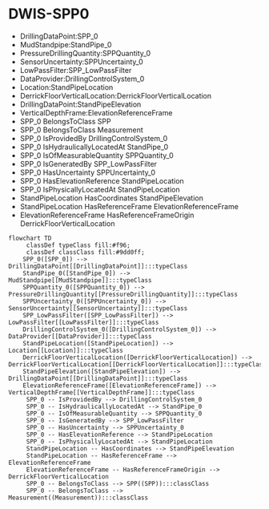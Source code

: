 # DWIS-SPP0
- DrillingDataPoint:SPP_0
- MudStandpipe:StandPipe_0
- PressureDrillingQuantity:SPPQuantity_0
- SensorUncertainty:SPPUncertainty_0
- LowPassFilter:SPP_LowPassFilter
- DataProvider:DrillingControlSystem_0
- Location:StandPipeLocation
- DerrickFloorVerticalLocation:DerrickFloorVerticalLocation
- DrillingDataPoint:StandPipeElevation
- VerticalDepthFrame:ElevationReferenceFrame
- SPP_0 BelongsToClass SPP
- SPP_0 BelongsToClass Measurement
- SPP_0 IsProvidedBy DrillingControlSystem_0
- SPP_0 IsHydraulicallyLocatedAt StandPipe_0
- SPP_0 IsOfMeasurableQuantity SPPQuantity_0
- SPP_0 IsGeneratedBy SPP_LowPassFilter
- SPP_0 HasUncertainty SPPUncertainty_0
- SPP_0 HasElevationReference StandPipeLocation
- SPP_0 IsPhysicallyLocatedAt StandPipeLocation
- StandPipeLocation HasCoordinates StandPipeElevation
- StandPipeLocation HasReferenceFrame ElevationReferenceFrame
- ElevationReferenceFrame HasReferenceFrameOrigin DerrickFloorVerticalLocation
```mermaid
flowchart TD
	 classDef typeClass fill:#f96;
	 classDef classClass fill:#9dd0ff;
	SPP_0([SPP_0]) --> DrillingDataPoint[[DrillingDataPoint]]:::typeClass
	StandPipe_0([StandPipe_0]) --> MudStandpipe[[MudStandpipe]]:::typeClass
	SPPQuantity_0([SPPQuantity_0]) --> PressureDrillingQuantity[[PressureDrillingQuantity]]:::typeClass
	SPPUncertainty_0([SPPUncertainty_0]) --> SensorUncertainty[[SensorUncertainty]]:::typeClass
	SPP_LowPassFilter([SPP_LowPassFilter]) --> LowPassFilter[[LowPassFilter]]:::typeClass
	DrillingControlSystem_0([DrillingControlSystem_0]) --> DataProvider[[DataProvider]]:::typeClass
	StandPipeLocation([StandPipeLocation]) --> Location[[Location]]:::typeClass
	DerrickFloorVerticalLocation([DerrickFloorVerticalLocation]) --> DerrickFloorVerticalLocation[[DerrickFloorVerticalLocation]]:::typeClass
	StandPipeElevation([StandPipeElevation]) --> DrillingDataPoint[[DrillingDataPoint]]:::typeClass
	ElevationReferenceFrame([ElevationReferenceFrame]) --> VerticalDepthFrame[[VerticalDepthFrame]]:::typeClass
	 SPP_0 -- IsProvidedBy --> DrillingControlSystem_0 
	 SPP_0 -- IsHydraulicallyLocatedAt --> StandPipe_0 
	 SPP_0 -- IsOfMeasurableQuantity --> SPPQuantity_0 
	 SPP_0 -- IsGeneratedBy --> SPP_LowPassFilter 
	 SPP_0 -- HasUncertainty --> SPPUncertainty_0 
	 SPP_0 -- HasElevationReference --> StandPipeLocation 
	 SPP_0 -- IsPhysicallyLocatedAt --> StandPipeLocation 
	 StandPipeLocation -- HasCoordinates --> StandPipeElevation 
	 StandPipeLocation -- HasReferenceFrame --> ElevationReferenceFrame 
	 ElevationReferenceFrame -- HasReferenceFrameOrigin --> DerrickFloorVerticalLocation 
	 SPP_0 -- BelongsToClass --> SPP((SPP)):::classClass
	 SPP_0 -- BelongsToClass --> Measurement((Measurement)):::classClass
```
